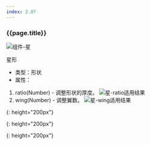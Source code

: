 ```yaml
---
index: 2.07
---
```

### {{page.title}}
![组件-星][star-01]

星形

- 类型：形状
- 属性：
1. ratio(Number) - 调整形状的厚度。
  ![星-ratio适用结果][star-02]
2. wing(Number) - 调整翼数。
![星-wing适用结果][star-03]


[star-01]: {{site.baseurl}}/assets/components/star-01.png
{: height="200px"}

[star-02]: {{site.baseurl}}/assets/components/star-02.png
{: height="200px"}

[star-03]: {{site.baseurl}}/assets/components/star-03.png
{: height="200px"}
